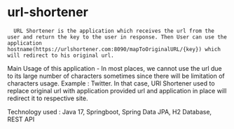 # url-shortener



      URL Shortener is the application which receives the url from the user and return the key to the user in response. Then User can use the application hostname(https://urlshortener.com:8090/mapToOriginalURL/{key}) which will redirect to his original url. 

Main Usage of this application -
    In most places, we cannot use the url due to its large number of characters sometimes since there will be limitation of characters usage. 
    Example : Twitter.
    In that case, URl Shortener used to replace original url with application provided url and application in place will redirect it to 
    respective site.

Technology used : Java 17, Springboot, Spring Data JPA, H2 Database, REST API 
